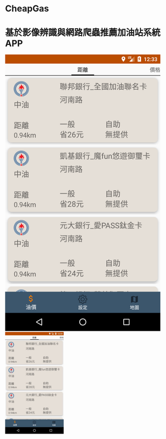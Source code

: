 # CheapGas  
# 基於影像辨識與網路爬蟲推薦加油站系統APP


![Logo 標題文字 1](https://github.com/CiaShangLin/CheapGas/blob/master/%E7%AF%84%E4%BE%8B%E5%9C%96/%E5%8A%A0%E6%B2%B9%E7%AB%99%E8%B3%87%E8%A8%8A.png "Logo 標題文字 1")
<img src=https://github.com/CiaShangLin/CheapGas/blob/master/%E7%AF%84%E4%BE%8B%E5%9C%96/%E5%8A%A0%E6%B2%B9%E7%AB%99%E8%B3%87%E8%A8%8A.jpg height="330" width="190" >